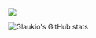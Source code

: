 <img src="https://komarev.com/ghpvc/?username=glaukiol1&label=Profile%20views&color=0e75b6&style=flat" />

![Glaukio's GitHub stats](https://github-readme-stats.vercel.app/api?username=glaukiol1&count_private=true&count_all=true)
